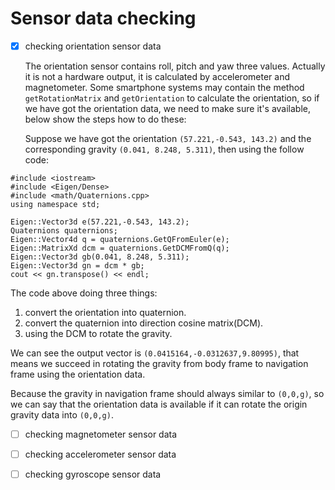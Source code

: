# Sensor data checking

- [X] checking orientation sensor data

  The orientation sensor contains roll, pitch and yaw three values. Actually it is not a hardware output, it is calculated by accelerometer and magnetometer. Some smartphone systems may contain the method `getRotationMatrix` and `getOrientation` to calculate the orientation, so if we have got the orientation data, we need to make sure it's available, below show the steps how to do these:

  Suppose we have got the orientation `(57.221,-0.543, 143.2)` and the corresponding gravity `(0.041, 8.248, 5.311)`, then using the follow code:

```
#include <iostream>
#include <Eigen/Dense>
#include <math/Quaternions.cpp>
using namespace std;

Eigen::Vector3d e(57.221,-0.543, 143.2);
Quaternions quaternions;
Eigen::Vector4d q = quaternions.GetQFromEuler(e);
Eigen::MatrixXd dcm = quaternions.GetDCMFromQ(q);
Eigen::Vector3d gb(0.041, 8.248, 5.311);
Eigen::Vector3d gn = dcm * gb;
cout << gn.transpose() << endl;
```
  The code above doing three things:
  1. convert the orientation into quaternion.
  2. convert the quaternion into direction cosine matrix(DCM).
  3. using the DCM to rotate the gravity.

  We can see the output vector is `(0.0415164,-0.0312637,9.80995)`, that means we succeed in rotating the gravity from body frame to navigation frame using the orientation data.

  Because the gravity in navigation frame should always similar to  `(0,0,g)`, so we can say that the orientation data is available if it can rotate the origin gravity data into `(0,0,g)`.


- [ ] checking magnetometer sensor data

- [ ] checking accelerometer sensor data

- [ ] checking gyroscope sensor data
